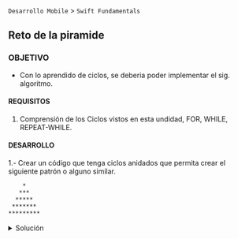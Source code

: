  

`Desarrollo Mobile` > `Swift Fundamentals`

	
## Reto de la piramide

### OBJETIVO 

- Con lo aprendido de ciclos, se deberia poder implementar el sig. algoritmo. 

#### REQUISITOS 

1. Comprensión de los Ciclos vistos en esta undidad, FOR, WHILE, REPEAT-WHILE.


#### DESARROLLO

1.- Crear un código que tenga ciclos anidados que permita crear el siguiente patrón o alguno similar.

```
    *
   ***
  *****
 *******
*********
```


<details>
        <summary>Solución</summary>
<p>  Declarar el número de filas de la pirámida, rows = 6. </p>
<p>  una variable que almacenara la cadena, note que es un espacio en blanco y un o varios asteriscos en cada caso. </p>
<p> Se debe crear un cíclo para espacios y un cíclo para agregar asteriscos. </p>

<p>  En cada iteración se debe resetear los valores del contador K y del valor de la cadena de salida </p>

<p>  El código es el siguiente: </p>

```
var k = 0
var rows = 6
var asterics = ""

for i in 1..<rows {
  for _ in 1..<rows - i {
    asterics.append(" ")
  }
  while (k != 2 * i - 1) {
    asterics.append("*")
    k += 1
  }
  print(asterics)
  //reset values
  k = 0
  asterics = ""
}
```

</details>





